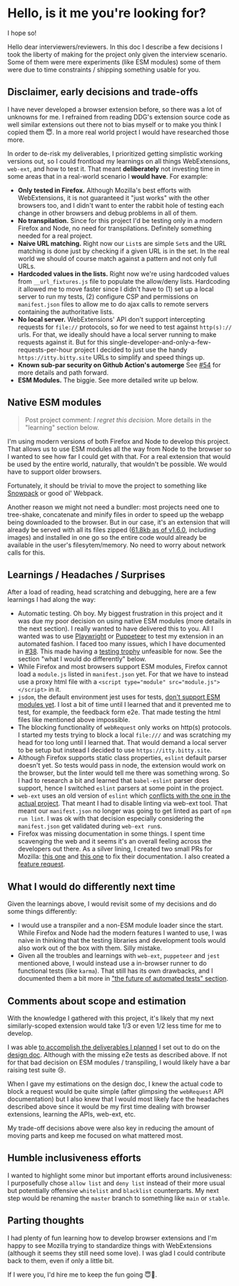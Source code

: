 # Hello, is it me you're looking for?

I hope so!

Hello dear interviewers/reviewers. In this doc I describe a few decisions I took the liberty of making for the project only given the interview scenario. Some of them were mere experiments (like ESM modules) some of them were due to time constraints / shipping something usable for you.

## Disclaimer, early decisions and trade-offs

I have never developed a browser extension before, so there was a lot of unknowns for me. I refrained from reading DDG's extension source code as well similar extensions out there not to bias myself or to make you think I copied them 😇. In a more real world project I would have researched those more.

In order to de-risk my deliverables, I prioritized getting simplistic working versions out, so I could frontload my learnings on all things WebExtensions, `web-ext`, and how to test it. That meant **deliberately** not investing time in some areas that in a real-world scenario I **would have**. For example:

- **Only tested in Firefox.** Although Mozilla's best efforts with WebExtensions, it is not guaranteed it "just works" with the other browsers too, and I didn't want to enter the rabbit hole of testing each change in other browsers and debug problems in all of them.
- **No transpilation.** Since for this project I'd be testing only in a modern Firefox and Node, no need for transpilations. Definitely something needed for a real project.
- **Naive URL matching.** Right now our `List`s are simple `Set`s and the URL matching is done just by checking if a given URL is in the set. In the real world we should of course match against a pattern and not only full URLs.
- **Hardcoded values in the lists.** Right now we're using hardcoded values from `__url_fixtures.js` file to populate the allow/deny lists. Hardcoding it allowed me to move faster since I didn't have to (1) set up a local server to run my tests, (2) configure CSP and permissions on `manifest.json` files to allow me to do ajax calls to remote servers containing the authoritative lists.
- **No local server.** WebExtensions' API don't support intercepting requests for `file://` protocols, so for we need to test against `http(s)://` urls. For that, we ideally should have a local server running to make requests against it. But for this single-developer-and-only-a-few-requests-per-hour project I decided to just use the handy `https://itty.bitty.site` URLs to simplify and speed things up.
- **Known sub-par security on Github Action's automerge** See [#54](https://github.com/lfilho/ddg-test-project/issues/54) for more details and path forward.
- **ESM Modules.** The biggie. See more detailed write up below.

## Native ESM modules

> Post project comment: _I regret this decision._ More details in the "learning" section below.

I'm using modern versions of both Firefox and Node to develop this project. That allows us to use ESM modules all the way from Node to the browser so I wanted to see how far I could get with that.
For a real extension that would be used by the entire world, naturally, that wouldn't be possible. We would have to support older browsers.

Fortunately, it should be trivial to move the project to something like [Snowpack](https://www.snowpack.dev/) or good ol' Webpack.

Another reason we might not need a bundler: most projects need one to tree-shake, concatenate and minify files in order to speed up the webapp being downloaded to the browser. But in our case, it's an extension that will already be served with all its files zipped ([61.8kb as of v1.6.0](/releases/tag/v1.6.0), including images) and installed in one go so the entire code would already be available in the user's filesytem/memory. No need to worry about network calls for this.

## Learnings / Headaches / Surprises

After a load of reading, head scratching and debugging, here are a few learnings I had along the way:

- Automatic testing. Oh boy. My biggest frustration in this project and it was due my poor decision on using native ESM modules (more details in the next section). I really wanted to have delivered this to you. All I wanted was to use [Playwright](https://github.com/microsoft/playwright/) or [Puppeteer](https://github.com/puppeteer/puppeteer/) to test my extension in an automated fashion. I faced too many issues, which I have documented in [#38](https://github.com/lfilho/ddg-test-project/issues/38). This made having a [testing trophy](https://twitter.com/kentcdodds/status/960723172591992832) unfeasible for now. See the section "what I would do differently" below.
- While Firefox and most browsers support ESM modules, Firefox cannot load a `module.js` listed in `manifest.json` yet. For that we have to instead use a proxy html file with a `<script type="module" src="module.js"></script>` in it.
- `jsdom`, the default environment jest uses for tests, [don't support ESM modules yet](https://github.com/jsdom/jsdom/issues/2475). I lost a bit of time until I learned that and it prevented me to test, for example, the feedback form e2e. That made testing the html files like mentioned above impossible.
- The blocking functionality of `webRequest` only works on http(s) protocols. I started my tests trying to block a local `file:///` and was scratching my head for too long until I learned that. That would demand a local server to be setup but instead I decided to use `https://itty.bitty.site`.
- Although Firefox supports static class properties, `eslint` default parser doesn't yet. So tests would pass in node, the extension would work on the browser, but the linter would tell me there was something wrong. So I had to research a bit and learned that `babel-eslint` parser does support, hence I switched `eslint` parsers at some point in the project.
- `web-ext` uses an old version of `eslint` which [conflicts with the one in the actual project](https://github.com/mozilla/addons-linter/issues/3062#issuecomment-643825903). That meant I had to disable linting via web-ext tool. That meant our `manifest.json` no longer was going to get linted as part of `npm run lint`. I was ok with that decision especially considering the `manifest.json` get validated during `web-ext run`s.
- Firefox was missing documentation in some things. I spent time scavenging the web and it seems it's an overall feeling across the developers out there. As a silver lining, I created two small PRs for Mozilla: [this one](https://github.com/mozilla/extension-workshop/pull/649) and [this one](https://github.com/mozilla/web-ext/pull/1933) to fix their documentation. I also created a [feature request](https://github.com/mozilla/addons-linter/issues/3206).

## What I would do differently next time

Given the learnings above, I would revisit some of my decisions and do some things differently:

- I would use a transpiler and a non-ESM module loader since the start. While Firefox and Node had the modern features I wanted to use, I was naive in thinking that the testing libraries and development tools would also work out of the box with them. Silly mistake.
- Given all the troubles and learnings with `web-ext`, `puppeteer` and `jest` mentioned above, I would instead use a in-browser runner to do functional tests (like `karma`). That still has its own drawbacks, and I documented them a bit more in ["the future of automated tests" section](/docs/development/TESTING.md#the-future-of-automated-tests).

## Comments about scope and estimation

With the knowledge I gathered with this project, it's likely that my next similarly-scoped extension would take 1/3 or even 1/2 less time for me to develop.

I was able [to accomplish the deliverables I planned](https://github.com/lfilho/ddg-test-project/milestones?state=closed) I set out to do on the [design doc](/docs/design/). Although with the missing e2e tests as described above. If not for that bad decision on ESM modules / transpiling, I would likely have a bar raising test suite 😢.

When I gave my estimations on the design doc, I knew the actual code to block a request would be quite simple (after glimpsing the `webRequest` API documentation) but I also knew that I would most likely face the headaches described above since it would be my first time dealing with browser extensions, learning the APIs, web-ext, etc.

My trade-off decisions above were also key in reducing the amount of moving parts and keep me focused on what mattered most.

## Humble inclusiveness efforts

I wanted to highlight some minor but important efforts around inclusiveness: I purposefully chose `allow list` and `deny list` instead of their more usual but potentially offensive `whitelist` and `blacklist` counterparts. My next step would be renaming the `master` branch to something like `main` or `stable`.

## Parting thoughts

I had plenty of fun learning how to develop browser extensions and I'm happy to see Mozilla trying to standardize things with WebExtensions (although it seems they still need some love). I was glad I could contribute back to them, even if only a little bit.

If I were you, I'd hire me to keep the fun going 😇🤞.
